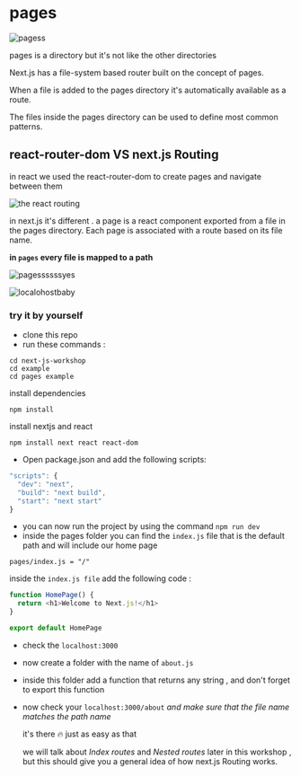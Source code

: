 # pages
![pagess](https://user-images.githubusercontent.com/57558867/89291685-a6fe2000-d663-11ea-8549-3086c52c99a1.png)

pages is a directory but it's not like the other directories

Next.js has a file-system based router built on the concept of pages.

When a file is added to the pages directory it's automatically available as a route.


The files inside the pages directory can be used to define most common patterns.


## react-router-dom VS next.js Routing 
in react we used the react-router-dom to create pages and navigate between them 

![the react routing](https://user-images.githubusercontent.com/57558867/89289277-a19ed680-d65f-11ea-84d8-91ff7168343c.png)

in next.js it's different . a page is a react component exported from a file in the pages directory. Each page is associated with a route based on its file name.

**in `pages` every file is mapped to a path**


   ![pagessssssyes](https://user-images.githubusercontent.com/57558867/89456497-a2715e80-d76c-11ea-8f46-2c8bb72fa551.png)

   ![localohostbaby](https://user-images.githubusercontent.com/57558867/89462664-70fd9080-d776-11ea-95ef-64f84e8f5319.png)

### try it by yourself 
- clone this repo 
- run these commands :
```
cd next-js-workshop
cd example
cd pages example 
```
install dependencies 
```
npm install
```
install nextjs and react 
```
npm install next react react-dom
```
- Open package.json and add the following scripts:
```js 
"scripts": {
  "dev": "next",
  "build": "next build",
  "start": "next start"
}
```
- you can now run the project by using the command `npm run dev` 
- inside the pages folder you can find the `index.js` file that is the default path and will include our home page 

```
pages/index.js = "/"
```
inside the `index.js file` add the following code :

```js
function HomePage() {
  return <h1>Welcome to Next.js!</h1>
}

export default HomePage
```
- check the `localhost:3000`
- now create a folder with the name of `about.js`
- inside this folder add a function that returns any string , and don't forget to export this function 
- now check your `localhost:3000/about` *and make sure that the file name matches the path name*

  it's there :fire: just as easy as that
  
  
  we will talk about *Index routes* and *Nested routes* later in this workshop , but this should give you a general idea of how next.js Routing works.
